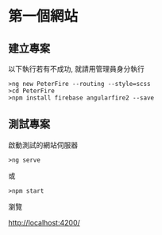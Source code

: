 # 第一個網站

## 建立專案

以下執行若有不成功, 就請用管理員身分執行

```
>ng new PeterFire --routing --style=scss
>cd PeterFire
>npm install firebase angularfire2 --save
```

## 測試專案

啟動測試的網站伺服器

```
>ng serve
```

或

```
>npm start
```

瀏覽

[http://localhost:4200/](http://localhost:4200/)

